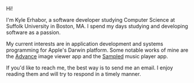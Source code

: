 Hi!

I'm Kyle Erhabor, a software developer studying Computer Science at Suffolk University in Boston, MA. I spend my days studying and developing software as a passion.

My current interests are in application development and systems programming for Apple's Darwin platform. Some notable works of mine are the [Advance](https://github.com/kyleerhabor/advance) image viewer app and the [Sampled](https://github.com/kyleerhabor/sampled) music player app.

If you'd like to reach me, the best way is to send me an email. I enjoy reading them and will try to respond in a timely manner.
